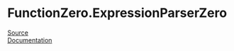 # FunctionZero.ExpressionParserZero

[Source](https://github.com/Keflon/FunctionZero)  
[Documentation](https://functionzero.gitbook.io)  